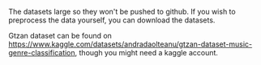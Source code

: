 The datasets large so they won't be pushed to github. If you wish to preprocess the data yourself, you can download the datasets. 

Gtzan dataset can be found on https://www.kaggle.com/datasets/andradaolteanu/gtzan-dataset-music-genre-classification, though you might need a kaggle account. 


